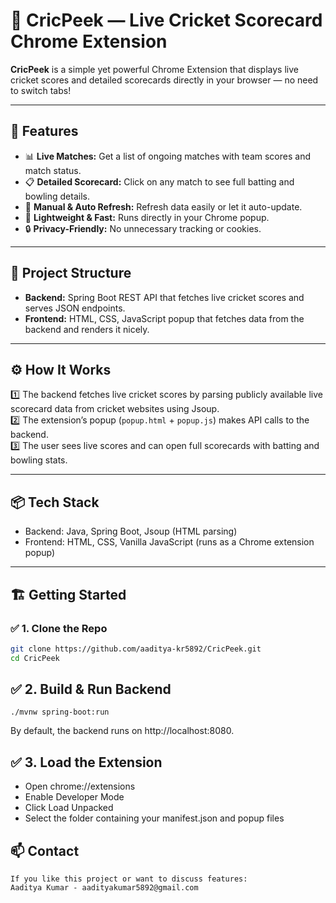 # 🏏 CricPeek — Live Cricket Scorecard Chrome Extension

**CricPeek** is a simple yet powerful Chrome Extension that displays live cricket scores and detailed scorecards directly in your browser — no need to switch tabs!

---

## 🚀 Features

- 📊 **Live Matches:** Get a list of ongoing matches with team scores and match status.
- 📋 **Detailed Scorecard:** Click on any match to see full batting and bowling details.
- 🔄 **Manual & Auto Refresh:** Refresh data easily or let it auto-update.
- 📌 **Lightweight & Fast:** Runs directly in your Chrome popup.
- 🔒 **Privacy-Friendly:** No unnecessary tracking or cookies.

---

## 📂 Project Structure

- **Backend:** Spring Boot REST API that fetches live cricket scores and serves JSON endpoints.
- **Frontend:** HTML, CSS, JavaScript popup that fetches data from the backend and renders it nicely.

---

## ⚙️ How It Works

1️⃣ The backend fetches live cricket scores by parsing publicly available live scorecard data from cricket websites using Jsoup.  
2️⃣ The extension’s popup (`popup.html` + `popup.js`) makes API calls to the backend.  
3️⃣ The user sees live scores and can open full scorecards with batting and bowling stats.

---

## 📦 Tech Stack
- Backend: Java, Spring Boot, Jsoup (HTML parsing)
- Frontend: HTML, CSS, Vanilla JavaScript (runs as a Chrome extension popup)
---

## 🏗️ Getting Started

### ✅ 1. Clone the Repo

```bash
git clone https://github.com/aaditya-kr5892/CricPeek.git
cd CricPeek
```
## ✅ 2. Build & Run Backend
```
./mvnw spring-boot:run
```

By default, the backend runs on http://localhost:8080.

## ✅ 3. Load the Extension
- Open chrome://extensions
- Enable Developer Mode
- Click Load Unpacked
- Select the folder containing your manifest.json and popup files

## 📫 Contact
```
If you like this project or want to discuss features:
Aaditya Kumar - aadityakumar5892@gmail.com
```

